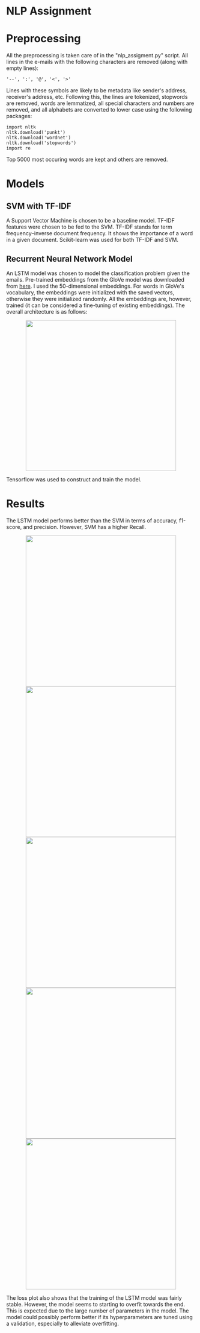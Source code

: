 # NLP Assignment

# Preprocessing

All the preprocessing is taken care of in the "nlp_assigment.py" script. All lines in the e-mails with the following characters are removed (along with empty lines):

```
'--', ':', '@', '<', '>'
```

Lines with these symbols are likely to be metadata like sender's address, receiver's address, etc. Following this, the lines are tokenized, stopwords are removed, words are lemmatized, all special characters and numbers are removed, and all alphabets are converted to lower case using the following packages:

```
import nltk
nltk.download('punkt')
nltk.download('wordnet')
nltk.download('stopwords')
import re
```

Top 5000 most occuring words are kept and others are removed.

# Models

## SVM with TF-IDF

A Support Vector Machine is chosen to be a baseline model. TF-IDF features were chosen to be fed to the SVM. TF-IDF stands for term frequency–inverse document frequency. It shows the importance of a word in a given document. Scikit-learn was used for both TF-IDF and SVM.

## Recurrent Neural Network Model

An LSTM model was chosen to model the classification problem given the emails. Pre-trained embeddings from the GloVe model was downloaded from [here](http://nlp.stanford.edu/data/glove.6B.zip). I used the 50-dimensional embeddings. For words in GloVe's vocabulary, the embeddings were initialized with the saved vectors, otherwise they were initialized randomly. All the embeddings are, however, trained (it can be considered a fine-tuning of existing embeddings). The overall architecture is as follows:

<p align="center">
<img src="https://user-images.githubusercontent.com/76472410/174401621-51cad782-ac3d-466c-8620-4c82e5026e44.png" width="400">
</p>

Tensorflow was used to construct and train the model.

# Results

The LSTM model performs better than the SVM in terms of accuracy, f1-score, and precision. However, SVM has a higher Recall.

<p align="center">
<img src="https://user-images.githubusercontent.com/76472410/174397284-e14c32be-46f2-421c-9f91-c89f91906c99.png" width="400">
<img src="https://user-images.githubusercontent.com/76472410/174404491-57d7bc9d-500d-4cb1-8d35-63ec5cf2979d.png" width="400">
<img src="https://user-images.githubusercontent.com/76472410/174397335-0573a6d3-34c9-46d1-ba2c-1066bd77d28c.png" width="400">
<img src="https://user-images.githubusercontent.com/76472410/174397346-ee53922c-c93b-4208-bd8c-d75da6edb000.png" width="400">
<img src="https://user-images.githubusercontent.com/76472410/174397361-67352d74-fe00-471f-a178-83e0964f6f9a.png" width="400">
</p>

The loss plot also shows that the training of the LSTM model was fairly stable. However, the model seems to starting to overfit towards the end. This is expected due to the large number of parameters in the model. The model could possibly perform better if its hyperparameters are tuned using a validation, especially to alleviate overfitting.
